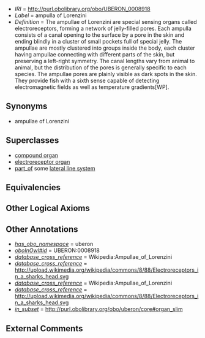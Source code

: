 * *IRI* = http://purl.obolibrary.org/obo/UBERON_0008918
 * *Label* = ampulla of Lorenzini
 * *Definition* = The ampullae of Lorenzini are special sensing organs called electroreceptors, forming a network of jelly-filled pores. Each ampulla consists of a canal opening to the surface by a pore in the skin and ending blindly in a cluster of small pockets full of special jelly. The ampullae are mostly clustered into groups inside the body, each cluster having ampullae connecting with different parts of the skin, but preserving a left-right symmetry. The canal lengths vary from animal to animal, but the distribution of the pores is generally specific to each species. The ampullae pores are plainly visible as dark spots in the skin. They provide fish with a sixth sense capable of detecting electromagnetic fields as well as temperature gradients[WP].

## Synonyms

 * ampullae of Lorenzini

## Superclasses

 * [compound organ](../../UBERON/03/UBERON_0003103.md)
 * [electroreceptor organ](../../UBERON/21/UBERON_0010521.md)
 * [part_of](../../BFO/50/BFO_0000050.md) some [lateral line system](../../UBERON/40/UBERON_0002540.md)

## Equivalencies


## Other Logical Axioms


## Other Annotations

 * *[has_obo_namespace](../../ce/oboInOwl#hasOBONamespace.md)* = uberon
 * *[oboInOwl#id](../../id/oboInOwl#id.md)* = UBERON:0008918
 * *[database_cross_reference](../../ef/oboInOwl#hasDbXref.md)* = Wikipedia:Ampullae_of_Lorenzini
 * *[database_cross_reference](../../ef/oboInOwl#hasDbXref.md)* = http://upload.wikimedia.org/wikipedia/commons/8/88/Electroreceptors_in_a_sharks_head.svg
 * *[database_cross_reference](../../ef/oboInOwl#hasDbXref.md)* = Wikipedia:Ampullae_of_Lorenzini
 * *[database_cross_reference](../../ef/oboInOwl#hasDbXref.md)* = http://upload.wikimedia.org/wikipedia/commons/8/88/Electroreceptors_in_a_sharks_head.svg
 * *[in_subset](../../et/oboInOwl#inSubset.md)* = http://purl.obolibrary.org/obo/uberon/core#organ_slim

## External Comments

